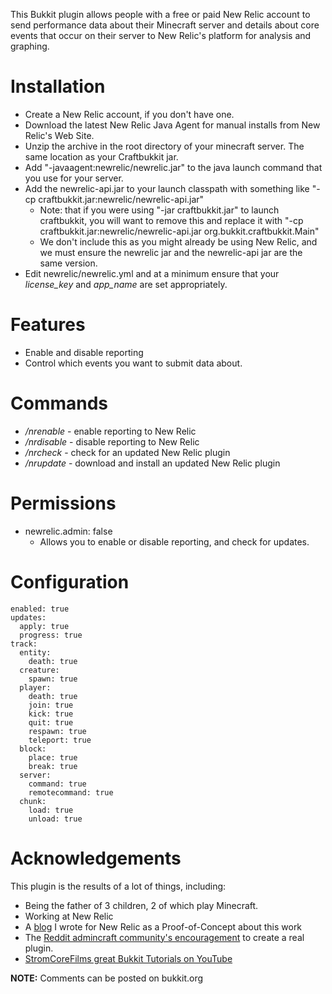 This Bukkit plugin allows people with a free or paid New Relic account to send performance data about their Minecraft server and details about core events that occur on their server to New Relic's platform for analysis and graphing.

# Installation

* Create a New Relic account, if you don't have one.
* Download the latest New Relic Java Agent for manual installs from New Relic's Web Site.
* Unzip the archive in the root directory of your minecraft server. The same location as your Craftbukkit jar.
* Add "-javaagent:newrelic/newrelic.jar" to the java launch command that you use for your server.
* Add the newrelic-api.jar to your launch classpath with something like "-cp craftbukkit.jar:newrelic/newrelic-api.jar"
    * Note: that if you were using "-jar craftbukkit.jar" to launch craftbukkit, you will want to remove this and replace it with "-cp   craftbukkit.jar:newrelic/newrelic-api.jar org.bukkit.craftbukkit.Main"
    * We don't include this as you might already be using New Relic, and we must ensure the newrelic jar and the newrelic-api jar are the same version.
* Edit newrelic/newrelic.yml and at a minimum ensure that your *license_key* and *app_name* are set appropriately.

# Features

* Enable and disable reporting
* Control which events you want to submit data about.

# Commands

* */nrenable* - enable reporting to New Relic
* */nrdisable* - disable reporting to New Relic
* */nrcheck* - check for an updated New Relic plugin
* */nrupdate* - download and install an updated New Relic plugin

# Permissions

* newrelic.admin: false
    * Allows you to enable or disable reporting, and check for updates.

# Configuration

```
enabled: true
updates:
  apply: true
  progress: true
track:
  entity:
    death: true
  creature:
    spawn: true
  player:
    death: true
    join: true
    kick: true
    quit: true
    respawn: true
    teleport: true
  block:
    place: true
    break: true
  server:
    command: true
    remotecommand: true
  chunk:
    load: true
    unload: true
```

# Acknowledgements

This plugin is the results of a lot of things, including:
* Being the father of 3 children, 2 of which play Minecraft.
* Working at New Relic
* A [blog](http://blog.newrelic.com/2014/06/17/instrumenting-minecraft-new-relic-insights/) I wrote for New Relic as a Proof-of-Concept about this work
* The [Reddit admincraft community's encouragement](http://www.reddit.com/r/admincraft/comments/28gplh/analyzing_minecraft_with_new_relic_insights/) to create a real plugin.
* [StromCoreFilms great Bukkit Tutorials on YouTube](https://www.youtube.com/playlist?list=PLlmh-IYCohJ931R6Yv8uNAZoZEPQj5kPR)


**NOTE:** Comments can be posted on bukkit.org


